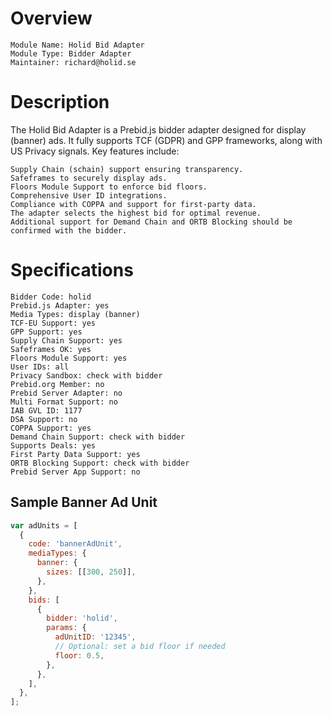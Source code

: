 # Overview

```
Module Name: Holid Bid Adapter
Module Type: Bidder Adapter
Maintainer: richard@holid.se
```

# Description

The Holid Bid Adapter is a Prebid.js bidder adapter designed for display (banner) ads. It fully supports TCF (GDPR) and GPP frameworks, along with US Privacy signals. Key features include:

```
Supply Chain (schain) support ensuring transparency.
Safeframes to securely display ads.
Floors Module Support to enforce bid floors.
Comprehensive User ID integrations.
Compliance with COPPA and support for first-party data.
The adapter selects the highest bid for optimal revenue.
Additional support for Demand Chain and ORTB Blocking should be confirmed with the bidder.
```

# Specifications

```
Bidder Code: holid
Prebid.js Adapter: yes
Media Types: display (banner)
TCF-EU Support: yes
GPP Support: yes
Supply Chain Support: yes
Safeframes OK: yes
Floors Module Support: yes
User IDs: all
Privacy Sandbox: check with bidder
Prebid.org Member: no
Prebid Server Adapter: no
Multi Format Support: no
IAB GVL ID: 1177
DSA Support: no
COPPA Support: yes
Demand Chain Support: check with bidder
Supports Deals: yes
First Party Data Support: yes
ORTB Blocking Support: check with bidder
Prebid Server App Support: no
```

## Sample Banner Ad Unit

```js
var adUnits = [
  {
    code: 'bannerAdUnit',
    mediaTypes: {
      banner: {
        sizes: [[300, 250]],
      },
    },
    bids: [
      {
        bidder: 'holid',
        params: {
          adUnitID: '12345',
          // Optional: set a bid floor if needed
          floor: 0.5,
        },
      },
    ],
  },
];
```

